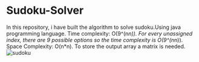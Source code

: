 # Sudoku-Solver
In this repository, i have built the algorithm to solve sudoku.Using java programming language.
Time complexity: O(9^(n*n)). 
For every unassigned index, there are 9 possible options so the time complexity is O(9^(n*n)).
Space Complexity: O(n*n). 
To store the output array a matrix is needed.
![sudoku](https://user-images.githubusercontent.com/89275771/181276364-28bdc56c-4532-4afa-80f3-8403f8383f9c.jpg)
